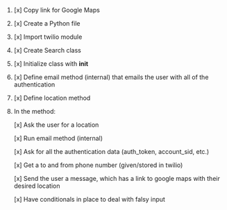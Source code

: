 1. [x] Copy link for Google Maps

2. [x] Create a Python file

3. [x] Import twilio module

4. [x] Create Search class

5. [x] Initialize class with __init__

6. [x] Define email method (internal) that emails the user with all of the authentication

7. [x] Define location method

8. In the method:

    [x] Ask the user for a location
    
    [x] Run email method (internal)
    
    [x] Ask for all the authentication data (auth_token, account_sid, etc.)
    
    [x] Get a to and from phone number (given/stored in twilio)
    
    [x] Send the user a message, which has a link to google maps with their desired location
    
    [x] Have conditionals in place to deal with falsy input



